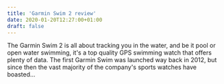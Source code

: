```yaml
---
title: 'Garmin Swim 2 review'
date: 2020-01-20T12:27:00+01:00
draft: false
---
```


The Garmin Swim 2 is all about tracking you in the water, and be it pool or open water swimming, it's a top quality GPS swimming watch that offers plenty of data. The first Garmin Swim was launched way back in 2012, but since then the vast majority of the company's sports watches have boasted…